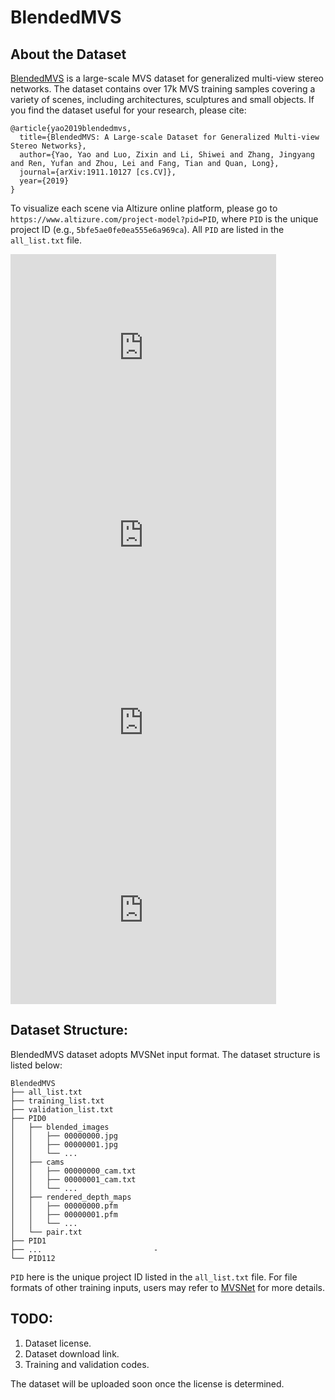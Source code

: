 # BlendedMVS


## About the Dataset
[BlendedMVS](https://arxiv.org/abs/1911.10127) is a large-scale MVS dataset for generalized multi-view stereo networks. The dataset contains over 17k MVS training samples covering a variety of scenes, including architectures, sculptures and small objects. If you find the dataset useful for your research, please cite:
```
@article{yao2019blendedmvs,
  title={BlendedMVS: A Large-scale Dataset for Generalized Multi-view Stereo Networks},
  author={Yao, Yao and Luo, Zixin and Li, Shiwei and Zhang, Jingyang and Ren, Yufan and Zhou, Lei and Fang, Tian and Quan, Long},
  journal={arXiv:1911.10127 [cs.CV]},
  year={2019}
}
```

To visualize each scene via Altizure online platform, please go to ``https://www.altizure.com/project-model?pid=PID``, where ``PID`` is the unique project ID (e.g., ``5bfe5ae0fe0ea555e6a969ca``). All ``PID`` are listed in the ``all_list.txt`` file.

<iframe src="https://site.altizure.com/project/5bfe5ae0fe0ea555e6a969ca/model/embed#lights=off&amp;share=off&amp;view_mode=off" style="border:none;width:425px;height:300px"></iframe>

<iframe src="https://site.altizure.com/project/58eaf1513353456af3a1682a/model/embed#lights=off&amp;share=off&amp;view_mode=off" style="border:none;width:425px;height:300px"></iframe>

<iframe src="https://site.altizure.com/project/5c34529873a8df509ae57b58/model/embed#lights=off&amp;share=off&amp;view_mode=off" style="border:none;width:425px;height:300px"></iframe>

<iframe src="https://site.altizure.com/project/57f8d9bbe73f6760f10e916a/model/embed#lights=off&amp;share=off&amp;view_mode=off" style="border:none;width:425px;height:300px"></iframe>

## Dataset Structure:

BlendedMVS dataset adopts MVSNet input format. The dataset structure is listed below:
 
```
BlendedMVS                      
├── all_list.txt                
├── training_list.txt           
├── validation_list.txt          
├── PID0                        
│   ├── blended_images          
│   │	├── 00000000.jpg        
│   │	├── 00000001.jpg        
│   │	└── ...                 
│   ├── cams                    
│   │  	├── 00000000_cam.txt    
│   │  	├── 00000001_cam.txt    
│   │  	└── ...                 
│   ├── rendered_depth_maps     
│   │  	├── 00000000.pfm        
│   │  	├── 00000001.pfm        
│   │  	└── ...                 
│   └── pair.txt                    
├── PID1                        
├── ...                         -
└── PID112                      
```

``PID`` here is the unique project ID listed in the ``all_list.txt`` file. For file formats of other training inputs, users may refer to [MVSNet](https://github.com/YoYo000/MVSNet) for more details. 


## TODO: 
1. Dataset license.
2. Dataset download link.
3. Training and validation codes.

The dataset will be uploaded soon once the license is determined.
